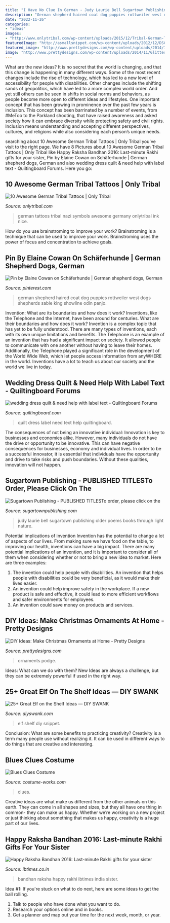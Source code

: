 ```yaml
---
title: "I Have No Clue In German - Judy Laurie Bell Sugartown Publishing Older Poems Books Through Light Nature"
description: "German shepherd haired coat dog puppies rottweiler west dogs shepherds sable king showline odin panjo"
date: "2022-11-26"
categories:
- "ideas"
images:
- "http://www.onlytribal.com/wp-content/uploads/2015/12/Tribal-German-Tattoos-250x300.jpg"
featuredImage: "http://asmallsnippet.com/wp-content/uploads/2012/12/DSC_0467-680x1024.jpg"
featured_image: "http://www.prettydesigns.com/wp-content/uploads/2014/11/Glitter-Ornament.jpg"
image: "http://www.prettydesigns.com/wp-content/uploads/2014/11/Glitter-Ornament.jpg"
---
```



What are the new ideas?
It is no secret that the world is changing, and that this change is happening in many different ways. Some of the most recent changes include the rise of technology, which has led to a new level of accessibility for people with disabilities. Other changes include the shifting sands of geopolitics, which have led to a more complex world order. And yet still others can be seen in shifts in social norms and behaviors, as people become more open to different ideas and lifestyles.
One important concept that has been growing in prominence over the past few years is inclusion. This concept has been barrinated by a number of events, from #MeToo to the Parkland shooting, that have raised awareness and asked society how it can embrace diversity while protecting safety and civil rights. Inclusion means understanding and accepting different perspectives, cultures, and religions while also considering each person’s unique needs.

	

		
searching about 10 Awesome German Tribal Tattoos | Only Tribal you've visit to the right page. We have 8 Pictures about 10 Awesome German Tribal Tattoos | Only Tribal like Happy Raksha Bandhan 2016: Last-minute Rakhi gifts for your sister, Pin by Elaine Cowan on Schäferhunde | German shepherd dogs, German and also wedding dress quilt &amp; need help with label text - Quiltingboard Forums. Here you go:
		
    
## 10 Awesome German Tribal Tattoos | Only Tribal

<img loading=lazy src="http://www.onlytribal.com/wp-content/uploads/2015/12/Tribal-German-Tattoos-250x300.jpg" onerror="this.onerror=null;this.src='https://tse1.mm.bing.net/th?id=OIP.wEJa-IUSI8xSgDu2DL16GQHaI4&amp;pid=15.1';" alt="10 Awesome German Tribal Tattoos | Only Tribal">

_Source: onlytribal.com_

>german tattoos tribal nazi symbols awesome germany onlytribal ink nice. 

	

How do you use brainstroming to improve your work?
Brainstroming is a technique that can be used to improve your work. Brainstroming uses the power of focus and concentration to achieve goals.

    
## Pin By Elaine Cowan On Schäferhunde | German Shepherd Dogs, German

<img loading=lazy src="https://i.pinimg.com/originals/e9/31/af/e931af019dbb9749117311132fc8c268.jpg" onerror="this.onerror=null;this.src='https://tse2.mm.bing.net/th?id=OIP.-g85jsDCIjzLzbMDYTF5jwHaKX&amp;pid=15.1';" alt="Pin by Elaine Cowan on Schäferhunde | German shepherd dogs, German">

_Source: pinterest.com_

>german shepherd haired coat dog puppies rottweiler west dogs shepherds sable king showline odin panjo. 

	

Invention: What are its boundaries and how does it work?
Inventions, like the Telephone and the Internet, have been around for centuries. What are their boundaries and how does it work? Invention is a complex topic that has yet to be fully understood. There are many types of inventions, each with its own unique limitations and benefits. The Telephone is an example of an invention that has had a significant impact on society. It allowed people to communicate with one another without having to leave their homes. Additionally, the Telephone played a significant role in the development of the World Wide Web, which let people access information from anyWHERE in the world. Inventions have a lot to teach us about our society and the world we live in today.

    
## Wedding Dress Quilt &amp; Need Help With Label Text - Quiltingboard Forums

<img loading=lazy src="https://www.quiltingboard.com/attachments/main-f1/509561d1423587808-quilt.jpg" onerror="this.onerror=null;this.src='https://tse1.mm.bing.net/th?id=OIP.LUbLscyB1TzKmn2tLqqG9QHaJ6&amp;pid=15.1';" alt="wedding dress quilt &amp; need help with label text - Quiltingboard Forums">

_Source: quiltingboard.com_

>quilt dress label need text help quiltingboard. 

	

The consequences of not being an innovative individual:
Innovation is key to businesses and economies alike. However, many individuals do not have the drive or opportunity to be innovative. This can have negative consequences for businesses, economy and individual lives. In order to be a successful innovator, it is essential that individuals have the opportunity and drive to take risks and push boundaries. Without these qualities, innovation will not happen.

    
## Sugartown Publishing - PUBLISHED TITLESTo Order, Please Click On The

<img loading=lazy src="http://sugartownpublishing.com/yahoo_site_admin/assets/images/JB_6x9_3280.63113100_std.jpeg" onerror="this.onerror=null;this.src='https://tse4.mm.bing.net/th?id=OIP.EHx-2fqv5Uegt27AtwRYlAAAAA&amp;pid=15.1';" alt="Sugartown Publishing - PUBLISHED TITLESTo order, please click on the">

_Source: sugartownpublishing.com_

>judy laurie bell sugartown publishing older poems books through light nature. 

	

Potential implications of invention
Invention has the potential to change a lot of aspects of our lives. From making sure we have food on the table, to improving our health, inventions can have a big impact. There are many potential implications of an invention, and it is important to consider all of them when considering whether or not to bring a new idea to market. Here are three examples: 
1. The invention could help people with disabilities. An invention that helps people with disabilities could be very beneficial, as it would make their lives easier. 
2. An invention could help improve safety in the workplace. If a new product is safe and effective, it could lead to more efficient workflows and safer environments for employees. 
3. An invention could save money on products and services.

    
## DIY Ideas: Make Christmas Ornaments At Home - Pretty Designs

<img loading=lazy src="http://www.prettydesigns.com/wp-content/uploads/2014/11/Glitter-Ornament.jpg" onerror="this.onerror=null;this.src='https://tse4.mm.bing.net/th?id=OIP.PP8Z5urxGd3l94gajVJ2kAHaKW&amp;pid=15.1';" alt="DIY Ideas: Make Christmas Ornaments at Home - Pretty Designs">

_Source: prettydesigns.com_

>ornaments podge. 

	

Ideas: What can we do with them?
New Ideas are always a challenge, but they can be extremely powerful if used in the right way.

    
## 25+ Great Elf On The Shelf Ideas — DIY SWANK

<img loading=lazy src="http://asmallsnippet.com/wp-content/uploads/2012/12/DSC_0467-680x1024.jpg" onerror="this.onerror=null;this.src='https://tse1.mm.bing.net/th?id=OIP.Oq8Iz_7skP4H6LpotGAMZAHaLJ&amp;pid=15.1';" alt="25+ Great Elf on the Shelf Ideas — DIY SWANK">

_Source: diyswank.com_

>elf shelf diy snippet. 

	

Conclusion: What are some benefits to practicing creativity?
Creativity is a term many people use without realizing it. It can be used in different ways to do things that are creative and interesting.

    
## Blues Clues Costume

<img loading=lazy src="https://photos.costume-works.com/full/blues_clues-32106-1.jpg" onerror="this.onerror=null;this.src='https://tse2.mm.bing.net/th?id=OIP.yFx51g49_sRYaBYfT9nx3wHaKr&amp;pid=15.1';" alt="Blues Clues Costume">

_Source: costume-works.com_

>clues. 

	

Creative ideas are what make us different from the other animals on this earth. They can come in all shapes and sizes, but they all have one thing in common- they can make us happy. Whether we’re working on a new project or just thinking about something that makes us happy, creativity is a huge part of our lives.

    
## Happy Raksha Bandhan 2016: Last-minute Rakhi Gifts For Your Sister

<img loading=lazy src="https://data1.ibtimes.co.in/en/full/615640/happy-raksha-bandhan-2016.jpg" onerror="this.onerror=null;this.src='https://tse3.mm.bing.net/th?id=OIP.K1Zm4LUrATUbHxEfUsdSYgHaEz&amp;pid=15.1';" alt="Happy Raksha Bandhan 2016: Last-minute Rakhi gifts for your sister">

_Source: ibtimes.co.in_

>bandhan raksha happy rakhi ibtimes india sister. 

	

Idea #1:
If you're stuck on what to do next, here are some ideas to get the ball rolling.
1. Talk to people who have done what you want to do.
2. Research your options online and in books.
3. Get a planner and map out your time for the next week, month, or year.

